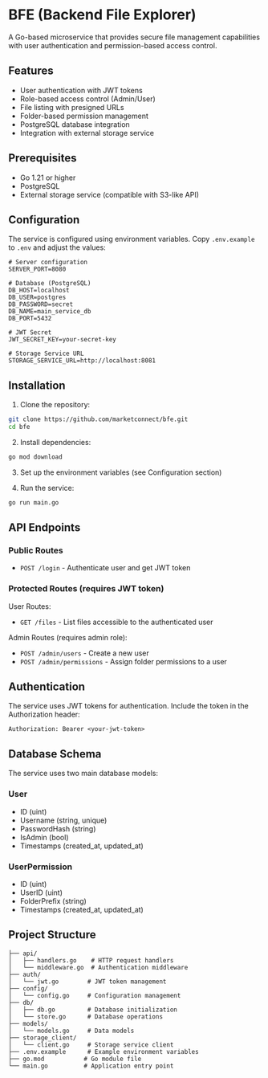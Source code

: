 # BFE (Backend File Explorer)

A Go-based microservice that provides secure file management capabilities with user authentication and permission-based access control.

## Features

- User authentication with JWT tokens
- Role-based access control (Admin/User)
- File listing with presigned URLs
- Folder-based permission management
- PostgreSQL database integration
- Integration with external storage service

## Prerequisites

- Go 1.21 or higher
- PostgreSQL
- External storage service (compatible with S3-like API)

## Configuration

The service is configured using environment variables. Copy `.env.example` to `.env` and adjust the values:

```env
# Server configuration
SERVER_PORT=8080

# Database (PostgreSQL)
DB_HOST=localhost
DB_USER=postgres
DB_PASSWORD=secret
DB_NAME=main_service_db
DB_PORT=5432

# JWT Secret
JWT_SECRET_KEY=your-secret-key

# Storage Service URL
STORAGE_SERVICE_URL=http://localhost:8081
```

## Installation

1. Clone the repository:
```bash
git clone https://github.com/marketconnect/bfe.git
cd bfe
```

2. Install dependencies:
```bash
go mod download
```

3. Set up the environment variables (see Configuration section)

4. Run the service:
```bash
go run main.go
```

## API Endpoints

### Public Routes

- `POST /login` - Authenticate user and get JWT token

### Protected Routes (requires JWT token)

User Routes:
- `GET /files` - List files accessible to the authenticated user

Admin Routes (requires admin role):
- `POST /admin/users` - Create a new user
- `POST /admin/permissions` - Assign folder permissions to a user

## Authentication

The service uses JWT tokens for authentication. Include the token in the Authorization header:

```
Authorization: Bearer <your-jwt-token>
```

## Database Schema

The service uses two main database models:

### User
- ID (uint)
- Username (string, unique)
- PasswordHash (string)
- IsAdmin (bool)
- Timestamps (created_at, updated_at)

### UserPermission
- ID (uint)
- UserID (uint)
- FolderPrefix (string)
- Timestamps (created_at, updated_at)

## Project Structure

```
├── api/
│   ├── handlers.go    # HTTP request handlers
│   └── middleware.go  # Authentication middleware
├── auth/
│   └── jwt.go        # JWT token management
├── config/
│   └── config.go     # Configuration management
├── db/
│   ├── db.go         # Database initialization
│   └── store.go      # Database operations
├── models/
│   └── models.go     # Data models
├── storage_client/
│   └── client.go     # Storage service client
├── .env.example      # Example environment variables
├── go.mod           # Go module file
└── main.go          # Application entry point
```

